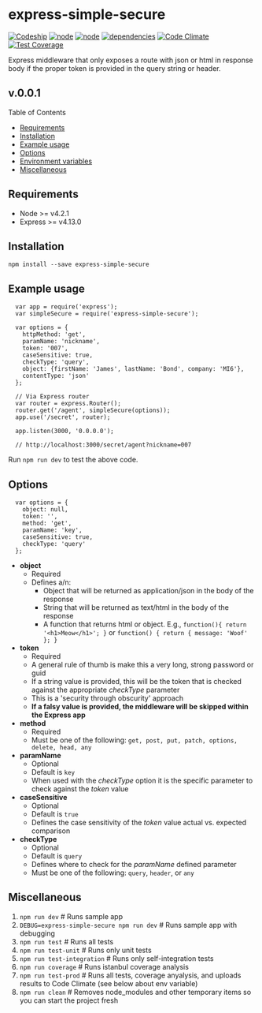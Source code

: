 # express-simple-secure

[![Codeship](https://img.shields.io/codeship/0ca723a0-6095-0133-36eb-7258394f756c/master.svg)](https://codeship.com/projects/112229)
[![node](https://img.shields.io/badge/node-%3E%3D4.x-lightgrey.svg)](https://github.com/n8io/express-simple-secure/blob/master/package.json)
[![node](https://img.shields.io/badge/express-%3E%3D4.x-lightgrey.svg)](https://github.com/n8io/express-simple-secure/blob/master/package.json)
[![dependencies](https://img.shields.io/david/n8io/express-simple-secure.svg)](https://github.com/n8io/express-simple-secure/blob/master/package.json)
[![Code Climate](https://codeclimate.com/github/n8io/express-simple-secure/badges/gpa.svg)](https://codeclimate.com/github/n8io/express-simple-secure)
[![Test Coverage](https://codeclimate.com/github/n8io/express-simple-secure/badges/coverage.svg)](https://codeclimate.com/github/n8io/express-simple-secure/coverage)

Express middleware that only exposes a route with json or html in response body if the proper token is provided in the query string or header.

## v.0.0.1

Table of Contents
* [Requirements](#requirements)
* [Installation](#installation)
* [Example usage](#example-usage)
* [Options](#options)
* [Environment variables](#environment-variables)
* [Miscellaneous](#miscellaneous)

## Requirements
* Node >= v4.2.1
* Express >= v4.13.0

## Installation
`npm install --save express-simple-secure`

## Example usage
```
  var app = require('express');
  var simpleSecure = require('express-simple-secure');

  var options = {
    httpMethod: 'get',
    paramName: 'nickname',
    token: '007',
    caseSensitive: true,
    checkType: 'query',
    object: {firstName: 'James', lastName: 'Bond', company: 'MI6'},
    contentType: 'json'
  };

  // Via Express router
  var router = express.Router();
  router.get('/agent', simpleSecure(options));
  app.use('/secret', router);

  app.listen(3000, '0.0.0.0');

  // http://localhost:3000/secret/agent?nickname=007
```

Run `npm run dev` to test the above code.

## Options

```
  var options = {
    object: null,
    token: '',
    method: 'get',
    paramName: 'key',
    caseSensitive: true,
    checkType: 'query'
  };
```

* **object**
  * Required
  * Defines a/n:
    * Object that will be returned as application/json in the body of the response
    * String that will be returned as text/html in the body of the response
    * A function that returns html or object. E.g., `function(){ return '<h1>Meow</h1>'; }` or `function() { return { message: 'Woof' }; }`
* **token**
  * Required
  * A general rule of thumb is make this a very long, strong password or guid
  * If a string value is provided, this will be the token that is checked against the appropriate _checkType_ parameter
  * This is a 'security through obscurity' approach
  * **If a falsy value is provided, the middleware will be skipped within the Express app**
* **method**
  * Required
  * Must be one of the following: `get, post, put, patch, options, delete, head, any`
* **paramName**
  * Optional
  * Default is `key`
  * When used with the _checkType_ option it is the specific parameter to check against the _token_ value
* **caseSensitive**
  * Optional
  * Default is `true`
  * Defines the case sensitivity of the _token_ value actual vs. expected comparison
* **checkType**
  * Optional
  * Default is `query`
  * Defines where to check for the _paramName_ defined parameter
  * Must be one of the following: `query`, `header`, or `any`

## Miscellaneous
1. `npm run dev` # Runs sample app
1. `DEBUG=express-simple-secure npm run dev` # Runs sample app with debugging
1. `npm run test` # Runs all tests
2. `npm run test-unit` # Runs only unit tests
3. `npm run test-integration` # Runs only self-integration tests
4. `npm run coverage` # Runs istanbul coverage analysis
4. `npm run test-prod` # Runs all tests, coverage anyalysis, and uploads results to Code Climate (see below about env variable)
5. `npm run clean` # Removes node_modules and other temporary items so you can start the project fresh
